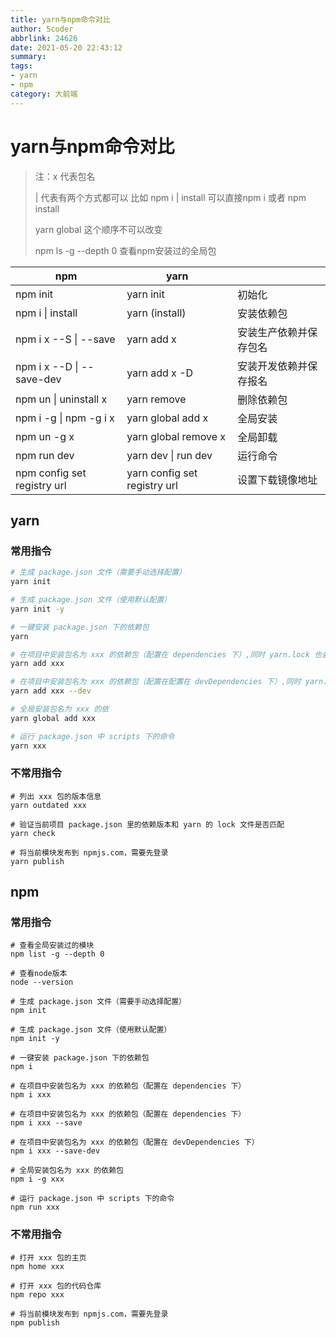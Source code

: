 ```yaml
---
title: yarn与npm命令对比
author: 5coder
abbrlink: 24626
date: 2021-05-20 22:43:12
summary:
tags: 
- yarn
- npm
category: 大前端
---
```


# yarn与npm命令对比

> 注：x 代表包名
>
> | 代表有两个方式都可以 比如 npm i | install 可以直接npm i 或者 npm install
>
> yarn global 这个顺序不可以改变
>
> npm ls -g --depth 0 查看npm安装过的全局包

| npm                         | yarn                         |                        |
| --------------------------- | ---------------------------- | ---------------------- |
| npm init                    | yarn init                    | 初始化                 |
| npm i \| install            | yarn (install)               | 安装依赖包             |
| npm i x --S \| --save       | yarn add x                   | 安装生产依赖并保存包名 |
| npm i x --D \| --save-dev   | yarn add x -D                | 安装开发依赖并保存报名 |
| npm un \| uninstall x       | yarn remove                  | 删除依赖包             |
| npm i -g \| npm -g i x      | yarn global add x            | 全局安装               |
| npm un -g x                 | yarn global remove x         | 全局卸载               |
| npm run dev                 | yarn dev \| run dev          | 运行命令               |
| npm config set registry url | yarn config set registry url | 设置下载镜像地址       |

## yarn

### 常用指令

```sh
# 生成 package.json 文件（需要手动选择配置）
yarn init

# 生成 package.json 文件（使用默认配置）
yarn init -y

# 一键安装 package.json 下的依赖包
yarn

# 在项目中安装包名为 xxx 的依赖包（配置在 dependencies 下）,同时 yarn.lock 也会被更新
yarn add xxx

# 在项目中安装包名为 xxx 的依赖包（配置在配置在 devDependencies 下）,同时 yarn.lock 也会被更新
yarn add xxx --dev

# 全局安装包名为 xxx 的依
yarn global add xxx

# 运行 package.json 中 scripts 下的命令
yarn xxx
```

### 不常用指令

```shell
# 列出 xxx 包的版本信息
yarn outdated xxx

# 验证当前项目 package.json 里的依赖版本和 yarn 的 lock 文件是否匹配
yarn check

# 将当前模块发布到 npmjs.com，需要先登录
yarn publish
```

## npm

### 常用指令

```shell
# 查看全局安装过的模块
npm list -g --depth 0

# 查看node版本
node --version

# 生成 package.json 文件（需要手动选择配置）
npm init

# 生成 package.json 文件（使用默认配置）
npm init -y

# 一键安装 package.json 下的依赖包
npm i

# 在项目中安装包名为 xxx 的依赖包（配置在 dependencies 下）
npm i xxx

# 在项目中安装包名为 xxx 的依赖包（配置在 dependencies 下）
npm i xxx --save

# 在项目中安装包名为 xxx 的依赖包（配置在 devDependencies 下）
npm i xxx --save-dev

# 全局安装包名为 xxx 的依赖包
npm i -g xxx

# 运行 package.json 中 scripts 下的命令
npm run xxx
```

### 不常用指令

```shell
# 打开 xxx 包的主页
npm home xxx

# 打开 xxx 包的代码仓库
npm repo xxx

# 将当前模块发布到 npmjs.com，需要先登录
npm publish
```

